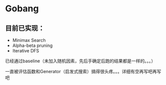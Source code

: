 # Gobang
## 目前已实现：
+ Minimax Search
+ Alpha-beta pruning
+ Iterative DFS

已经通过baseline（未加入随机因素，先后手确定后跑的结果都是一样的。。。）

一直被评估函数和Generator（启发式搜索）搞得很头疼。。。详细有空再写吧再写吧